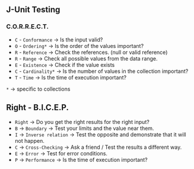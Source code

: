## J-Unit Testing
### C.O.R.R.E.C.T.

- `C` - `Conformance` → Is the input valid?
- `O` - `Ordering*` → Is the order of the values important?
- `R` - `Reference` → Check the references. (null or valid reference)
- `R` - `Range` → Check all possible values from the data range.
- `E` - `Existence` → Check if the value exists
- `C` - `Cardinality*` → Is the number of values in the collection important?
- `T` - `Time` → Is the time of execution important?

`*` → specific to collections

## Right - B.I.C.E.P.
- `Right` → Do you get the right results for the right input?
- `B` → `Boundary` → Test your limits and the value near them.
- `I` → `Inverse relation` → Test the opposite and demonstrate that it will not happen.
- `C` → `Cross-Checking` → Ask a friend / Test the results a different way.
- `E` → `Error` → Test for error conditions.
- `P` → `Performance` → Is the time of execution important?
